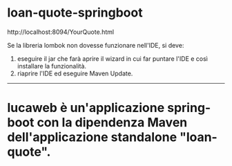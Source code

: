 # loan-quote-springboot

http://localhost:8094/YourQuote.html

Se la libreria lombok non dovesse funzionare nell'IDE, si deve:
1. eseguire il jar che farà aprire il wizard in cui far puntare l'IDE e così installare la funzionalità.
2. riaprire l'IDE ed eseguire Maven Update.
-----------------------------------------------------------------------------------------------------------
# lucaweb è un'applicazione spring-boot con la dipendenza Maven dell'applicazione standalone "loan-quote".
